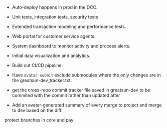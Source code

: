 




- Auto-deploy happens in prod in the DCO.
- Unit tests, integration tests, security tests
- Extended transaction modeling and performance tests.
- Web portal for customer service agents.
- System dashboard to monitor activity and process alerts.
- Initial data visualization and analytics.
- Build out CI/CD pipeline.


- Have `avatar submit` exclude submodules where the only changes are in the greatsun-dev_tracker.txt.
- get the cross-repo commit tracker file saved in greatsun-dev to be commited with the commit rather than updated after
- Add an avatar-generated summary of every merge to project and merge to dev based on the diff.

protect branches in core and pay